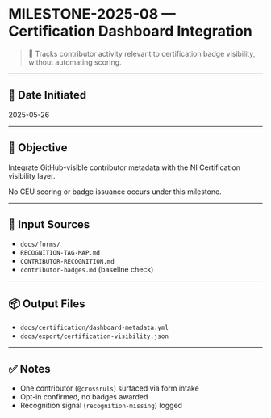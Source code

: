 # MILESTONE-2025-08 — Certification Dashboard Integration

> 🎯 Tracks contributor activity relevant to certification badge visibility, without automating scoring.

---

## 📅 Date Initiated
2025-05-26

---

## 🎯 Objective

Integrate GitHub-visible contributor metadata with the NI Certification visibility layer.

No CEU scoring or badge issuance occurs under this milestone.

---

## 📂 Input Sources

- `docs/forms/`
- `RECOGNITION-TAG-MAP.md`
- `CONTRIBUTOR-RECOGNITION.md`
- `contributor-badges.md` (baseline check)

---

## 📦 Output Files

- `docs/certification/dashboard-metadata.yml`
- `docs/export/certification-visibility.json`

---

## ✅ Notes

- One contributor (`@crossruls`) surfaced via form intake
- Opt-in confirmed, no badges awarded
- Recognition signal (`recognition-missing`) logged
